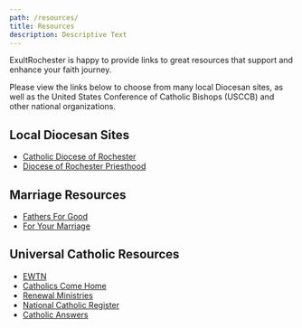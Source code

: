 ```yaml
---
path: /resources/
title: Resources
description: Descriptive Text
---
```

ExultRochester is happy to provide links to great resources that support and enhance your faith journey.

Please view the links below to choose from many local Diocesan sites, as well as the United States Conference of Catholic Bishops (USCCB) and other national organizations.

## Local Diocesan Sites

* <a target="_blank" href="http://www.dor.org">Catholic Diocese of Rochester</a>
* <a target="_blank" href="http://rocpriest.org/">Diocese of Rochester Priesthood</a>

## Marriage Resources

* <a target="_blank" href="http://www.fathersforgood.org">Fathers For Good</a>
* <a target="_blank" href="http://www.foryourmarriage.org/">For Your Marriage</a>

## Universal Catholic Resources

* <a target="_blank" href="http://ewtn.org">EWTN</a>
* <a target="_blank" href="http://www.catholicscomehome.org/">Catholics Come Home</a>
* <a target="_blank" href="http://www.renewalministries.net/?module=Home">Renewal Ministries</a>
* <a target="_blank" href="http://www.ncregister.com/">National Catholic Register</a>
* <a target="_blank" href="http://www.catholic.com">Catholic Answers</a>
